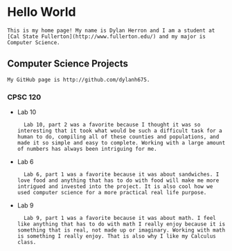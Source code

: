 # Hello World

    This is my home page! My name is Dylan Herron and I am a student at [Cal State Fullerton](http://www.fullerton.edu/) and my major is Computer Science.

## Computer Science Projects

    My GitHub page is http://github.com/dylanh675.

### CPSC 120

* Lab 10

        Lab 10, part 2 was a favorite because I thought it was so interesting that it took what would be such a difficult task for a human to do, compiling all of these counties and populations, and made it so simple and easy to complete. Working with a large amount of numbers has always been intriguing for me.

* Lab 6

        Lab 6, part 1 was a favorite because it was about sandwiches. I love food and anything that has to do with food will make me more intrigued and invested into the project. It is also cool how we used computer science for a more practical real life purpose.
        
* Lab 9

        Lab 9, part 1 was a favorite because it was about math. I feel like anything that has to do with math I really enjoy because it is something that is real, not made up or imaginary. Working with math is something I really enjoy. That is also why I like my Calculus class.
    ```